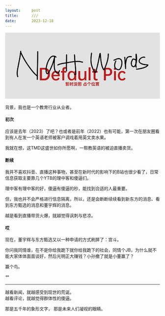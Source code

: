 ```yaml
---
layout:     post
title:      ///
date:       2023-12-18
---
```

![没图](/images/pic_holder.jpg)

背景，我也是一个教育行业从业者。

#### 初次

应该是去年（2023）了吧？也或者是前年（2022）也有可能，第一次在朋友圈看到有人在发一个英语老师被客户调戏着用英文卖水果。

我就在想，这TMD这盛世如你所愿啊，一帮教英语的被迫直播卖货。


#### 断续

我并不喜欢抖音、直播这种事物，甚至在新时代的影响下的B站也很少看了，日常信息获取主要靠几个YTB的理中客和傻逼们。

理中客有理中客的好，傻逼有傻逼的秒，能找到合适的人最重要。

但，我也并不会严格进行信息隔离，所以，还是会断断续续看到新东方的消息、看到东方甄选的消息和董宇辉的消息。

越是看到直播带货火爆，就越觉得讽刺与悲凉。


#### 哎

现在，董宇辉与东方甄选又以一种申请的方式刷屏了：宫斗。

你问我同情谁，在不是你给我跪下就你给我跪下的社会，同情个JB，为什么就不能大家体体面面谈好，然后光明正大赚钱？小孙撤了就是小董赢了？

赢个鸟。

艹

---

越看新闻，就越感受到现世的荒诞。  
越看评论，就越觉得群体性的傻逼。


那是五千年的象形文字，
那是未来人们凝视的眼睛。